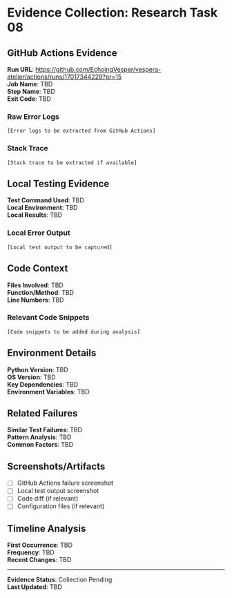 # Evidence Collection: Research Task 08

## GitHub Actions Evidence
**Run URL**: https://github.com/EchoingVesper/vespera-atelier/actions/runs/17017344229?pr=15  
**Job Name**: TBD  
**Step Name**: TBD  
**Exit Code**: TBD  

### Raw Error Logs
```
[Error logs to be extracted from GitHub Actions]
```

### Stack Trace
```
[Stack trace to be extracted if available]
```

## Local Testing Evidence
**Test Command Used**: TBD  
**Local Environment**: TBD  
**Local Results**: TBD  

### Local Error Output
```
[Local test output to be captured]
```

## Code Context
**Files Involved**: TBD  
**Function/Method**: TBD  
**Line Numbers**: TBD  

### Relevant Code Snippets
```
[Code snippets to be added during analysis]
```

## Environment Details
**Python Version**: TBD  
**OS Version**: TBD  
**Key Dependencies**: TBD  
**Environment Variables**: TBD  

## Related Failures
**Similar Test Failures**: TBD  
**Pattern Analysis**: TBD  
**Common Factors**: TBD  

## Screenshots/Artifacts
- [ ] GitHub Actions failure screenshot
- [ ] Local test output screenshot
- [ ] Code diff (if relevant)
- [ ] Configuration files (if relevant)

## Timeline Analysis
**First Occurrence**: TBD  
**Frequency**: TBD  
**Recent Changes**: TBD  

---
**Evidence Status**: Collection Pending  
**Last Updated**: TBD